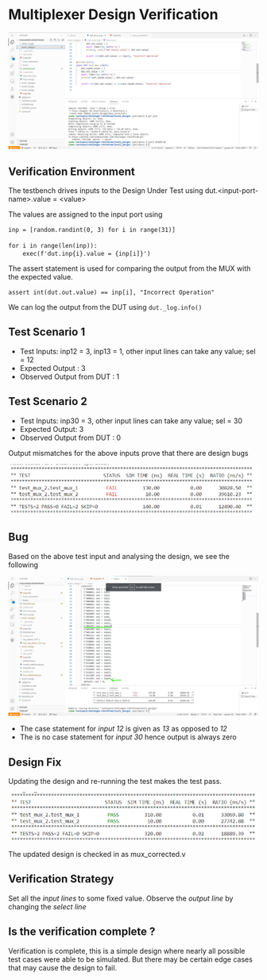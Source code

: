 # Multiplexer Design Verification

![](../assets/mux_1.png)

## Verification Environment
The testbench drives inputs to the Design Under Test using dut.&lt;input-port-name&gt;.value = &lt;value&gt;

The values are assigned to the input port using 
```
inp = [random.randint(0, 3) for i in range(31)]

for i in range(len(inp)):
    exec(f'dut.inp{i}.value = {inp[i]}')
```

The assert statement is used for comparing the output from the MUX with the expected value.


```
assert int(dut.out.value) == inp[i], "Incorrect Operation"
```

We can log the output from the DUT using `dut._log.info()` 


## Test Scenario 1
- Test Inputs: inp12 = 3, inp13 = 1, other input lines can take any value; sel = 12
- Expected Output : 3
- Observed Output from DUT : 1

## Test Scenario 2
- Test Inputs: inp30 = 3, other input lines can take any value; sel = 30
- Expected Output: 3
- Observed Output from DUT : 0

Output mismatches for the above inputs prove that there are design bugs

![](../assets/mux_fail.png)

## Bug
Based on the above test input and analysing the design, we see the following

![](../assets/mux_bug.png)

- The case statement for *input 12* is given as *13* as opposed to *12*
- The is no case statement for *input 30* hence output is always zero


## Design Fix
Updating the design and re-running the test makes the test pass.

![](../assets/mux_pass.png)

The updated design is checked in as mux_corrected.v

## Verification Strategy
 Set all the *input lines* to some fixed value. Observe the *output line* by changing the *select line*

## Is the verification complete ?
 Verification is complete, this is a simple design where nearly all possible test cases were able to be simulated. But there may be certain edge cases that may cause the design to fail.